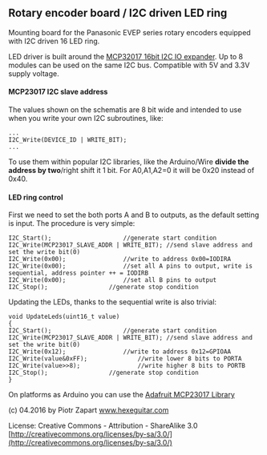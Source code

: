 ## Rotary encoder board / I2C driven LED ring  ##



Mounting board for the Panasonic EVEP series rotary encoders equipped with I2C driven 16 LED ring.

LED driver is built around the [MCP32017 16bit I2C IO expander](http://ww1.microchip.com/downloads/en/DeviceDoc/21952b.pdf).
Up to 8 modules can be used on the same I2C bus. Compatible with 5V and 3.3V supply voltage.

#### MCP23017 I2C slave address ####

The values shown on the schematis are 8 bit wide and intended to use when you write your own I2C subroutines, like:

```
...
I2C_Write(DEVICE_ID | WRITE_BIT);
...
```

To use them within popular I2C libraries, like the Arduino/Wire **divide the address by two**/right shift it 1 bit. 
For A0,A1,A2=0 it will be 0x20 instead of 0x40.

#### LED ring control ####

First we need to set the both ports A and B to outputs, as the default setting is input.
The procedure is very simple:

```
I2C_Start();					//generate start condition
I2C_Write(MCP23017_SLAVE_ADDR | WRITE_BIT);	//send slave address and set the write bit(0)
I2C_Write(0x00);				//write to address 0x00=IODIRA
I2C_Write(0x00);				//set all A pins to output, write is sequential, address pointer ++ = IODIRB
I2C_Write(0x00);				//set all B pins to output
I2C_Stop();					//generate stop condition
```

Updating the LEDs, thanks to the sequential write is also trivial:

```
void UpdateLeds(uint16_t value)
{
I2C_Start();					//generate start condition
I2C_Write(MCP23017_SLAVE_ADDR | WRITE_BIT);	//send slave address and set the write bit(0)
I2C_Write(0x12);				//write to address 0x12=GPIOAA
I2C_Write(value&0xFF);				//write lower 8 bits to PORTA
I2C_Write(value>>8);				//write higher 8 bits to PORTB
I2C_Stop();					//generate stop condition
}
```

On platforms as Arduino you can use the [Adafruit MCP23017 Library](https://github.com/adafruit/Adafruit-MCP23017-Arduino-Library "Adafruit MCP23017 library")

(c) 04.2016 by Piotr Zapart 
www.hexeguitar.com

License:
Creative Commons - Attribution - ShareAlike 3.0 
[http://creativecommons.org/licenses/by-sa/3.0/](http://creativecommons.org/licenses/by-sa/3.0/)


